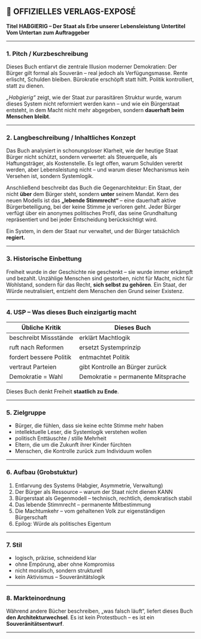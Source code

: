 ## 📘 OFFIZIELLES VERLAGS-EXPOSÉ

**Titel**
**HABGIERIG – Der Staat als Erbe unserer Lebensleistung**
**Untertitel**
**Vom Untertan zum Auftraggeber**

---

### 1. Pitch / Kurzbeschreibung

Dieses Buch entlarvt die zentrale Illusion moderner Demokratien:
Der Bürger gilt formal als Souverän – real jedoch als Verfügungsmasse.
Rente erlischt, Schulden bleiben. Bürokratie erschöpft statt hilft.
Politik kontrolliert, statt zu dienen.

*„Habgierig“* zeigt, wie der Staat zur parasitären Struktur wurde,
warum dieses System nicht reformiert werden kann –
und wie ein Bürgerstaat entsteht, in dem Macht nicht mehr abgegeben,
sondern **dauerhaft beim Menschen bleibt**.

---

### 2. Langbeschreibung / Inhaltliches Konzept

Das Buch analysiert in schonungsloser Klarheit, wie der heutige Staat Bürger nicht schützt, sondern verwertet: als Steuerquelle, als Haftungsträger, als Kostenstelle.
Es legt offen, warum Schulden vererbt werden, aber Lebensleistung nicht – und warum dieser Mechanismus kein Versehen ist, sondern Systemlogik.

Anschließend beschreibt das Buch die Gegenarchitektur:
Ein Staat, der nicht **über** dem Bürger steht, sondern **unter** seinem Mandat.
Kern des neuen Modells ist das **„lebende Stimmrecht“** – eine dauerhaft aktive Bürgerbeteiligung, bei der keine Stimme je verloren geht. Jeder Bürger verfügt über ein anonymes politisches Profil, das seine Grundhaltung repräsentiert und bei jeder Entscheidung berücksichtigt wird.

Ein System, in dem der Staat nur verwaltet,
und der Bürger tatsächlich **regiert.**

---

### 3. Historische Einbettung

Freiheit wurde in der Geschichte nie geschenkt –
sie wurde immer erkämpft und bezahlt.
Unzählige Menschen sind gestorben,
nicht für Macht, nicht für Wohlstand,
sondern für das Recht, **sich selbst zu gehören**.
Ein Staat, der Würde neutralisiert, entzieht dem Menschen den Grund seiner Existenz.

---

### 4. USP – Was dieses Buch einzigartig macht

| Übliche Kritik          | Dieses Buch                        |
| ----------------------- | ---------------------------------- |
| beschreibt Missstände   | erklärt Machtlogik                 |
| ruft nach Reformen      | ersetzt Systemprinzip              |
| fordert bessere Politik | entmachtet Politik                 |
| vertraut Parteien       | gibt Kontrolle an Bürger zurück    |
| Demokratie = Wahl       | Demokratie = permanente Mitsprache |

Dieses Buch denkt Freiheit **staatlich zu Ende**.

---

### 5. Zielgruppe

* Bürger, die fühlen, dass sie keine echte Stimme mehr haben
* intellektuelle Leser, die Systemlogik verstehen wollen
* politisch Enttäuschte / stille Mehrheit
* Eltern, die um die Zukunft ihrer Kinder fürchten
* Menschen, die Kontrolle zurück zum Individuum wollen

---

### 6. Aufbau (Grobstuktur)

1. Entlarvung des Systems (Habgier, Asymmetrie, Verwaltung)
2. Der Bürger als Ressource – warum der Staat nicht dienen KANN
3. Bürgerstaat als Gegenmodell – technisch, rechtlich, demokratisch stabil
4. Das lebende Stimmrecht – permanente Mitbestimmung
5. Die Machtumkehr – vom gehaltenen Volk zur eigenständigen Bürgerschaft
6. Epilog: Würde als politisches Eigentum

---

### 7. Stil

* logisch, präzise, schneidend klar
* ohne Empörung, aber ohne Kompromiss
* nicht moralisch, sondern strukturell
* kein Aktivismus – Souveränitätslogik

---

### 8. Markteinordnung

Während andere Bücher beschreiben, „was falsch läuft“,
liefert dieses Buch **den Architekturwechsel**.
Es ist kein Protestbuch –
es ist ein **Souveränitätsentwurf**.

---
